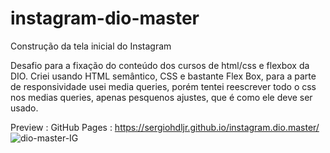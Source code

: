 # instagram-dio-master

Construção da tela inicial do Instagram 

Desafio para a fixação do conteúdo dos cursos de html/css e flexbox da DIO.
Criei usando HTML semântico, CSS e bastante Flex Box, para a parte de responsividade usei media queries, porém tentei reescrever todo o css nos medias queries, apenas pesquenos ajustes, que é como ele deve ser usado.
 
Preview : 
 GitHub Pages : https://sergiohdljr.github.io/instagram.dio.master/
![dio-master-IG](https://user-images.githubusercontent.com/102623806/174085842-5d9cb048-5150-4d9d-9053-63c12946b1b4.jpeg)


